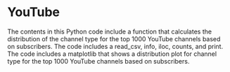 # YouTube
The contents in this Python code include a function that calculates the distribution of the channel type for the top 1000 YouTube channels based on subscribers.
The code includes a read_csv, info, iloc, counts, and print. 
The code includes a matplotlib that shows a distribution plot for channel type for the top 1000 YouTube channels based on subscribers.
